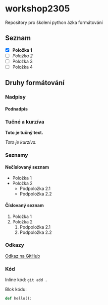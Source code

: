# workshop2305
 Repository pro školení python
ázka formátování

## Seznam 

- [x] **Položka 1**
- [ ] *Položka 2*
- [ ] Položka 3
- [ ] Položka 4

## Druhy formátování

### Nadpisy

#### Podnadpis

### Tučné a kurzíva

**Toto je tučný text.**

*Toto je kurzíva.*

### Seznamy

#### Nečíslovaný seznam

- Položka 1
- Položka 2
  - Podpoložka 2.1
  - Podpoložka 2.2

#### Číslovaný seznam

1. Položka 1
2. Položka 2
   1. Podpoložka 2.1
   2. Podpoložka 2.2

### Odkazy

[Odkaz na GitHub](https://github.com)

### Kód

Inline kód: `git add .`

Blok kódu:

```python
def hello():

